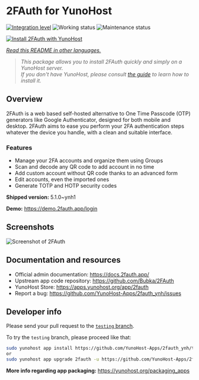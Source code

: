 <!--
N.B.: This README was automatically generated by <https://github.com/YunoHost/apps/tree/master/tools/readme_generator>
It shall NOT be edited by hand.
-->

# 2FAuth for YunoHost

[![Integration level](https://dash.yunohost.org/integration/2fauth.svg)](https://dash.yunohost.org/appci/app/2fauth) ![Working status](https://ci-apps.yunohost.org/ci/badges/2fauth.status.svg) ![Maintenance status](https://ci-apps.yunohost.org/ci/badges/2fauth.maintain.svg)

[![Install 2FAuth with YunoHost](https://install-app.yunohost.org/install-with-yunohost.svg)](https://install-app.yunohost.org/?app=2fauth)

*[Read this README in other languages.](./ALL_README.md)*

> *This package allows you to install 2FAuth quickly and simply on a YunoHost server.*  
> *If you don't have YunoHost, please consult [the guide](https://yunohost.org/install) to learn how to install it.*

## Overview

2FAuth is a web based self-hosted alternative to One Time Passcode (OTP) generators like Google Authenticator, designed for both mobile and desktop.
2FAuth aims to ease you perform your 2FA authentication steps whatever the device you handle, with a clean and suitable interface.

### Features

- Manage your 2FA accounts and organize them using Groups
- Scan and decode any QR code to add account in no time
- Add custom account without QR code thanks to an advanced form
- Edit accounts, even the imported ones
- Generate TOTP and HOTP security codes

**Shipped version:** 5.1.0~ynh1

**Demo:** <https://demo.2fauth.app/login>

## Screenshots

![Screenshot of 2FAuth](./doc/screenshots/screenshot.png)

## Documentation and resources

- Official admin documentation: <https://docs.2fauth.app/>
- Upstream app code repository: <https://github.com/Bubka/2FAuth>
- YunoHost Store: <https://apps.yunohost.org/app/2fauth>
- Report a bug: <https://github.com/YunoHost-Apps/2fauth_ynh/issues>

## Developer info

Please send your pull request to the [`testing` branch](https://github.com/YunoHost-Apps/2fauth_ynh/tree/testing).

To try the `testing` branch, please proceed like that:

```bash
sudo yunohost app install https://github.com/YunoHost-Apps/2fauth_ynh/tree/testing --debug
or
sudo yunohost app upgrade 2fauth -u https://github.com/YunoHost-Apps/2fauth_ynh/tree/testing --debug
```

**More info regarding app packaging:** <https://yunohost.org/packaging_apps>
